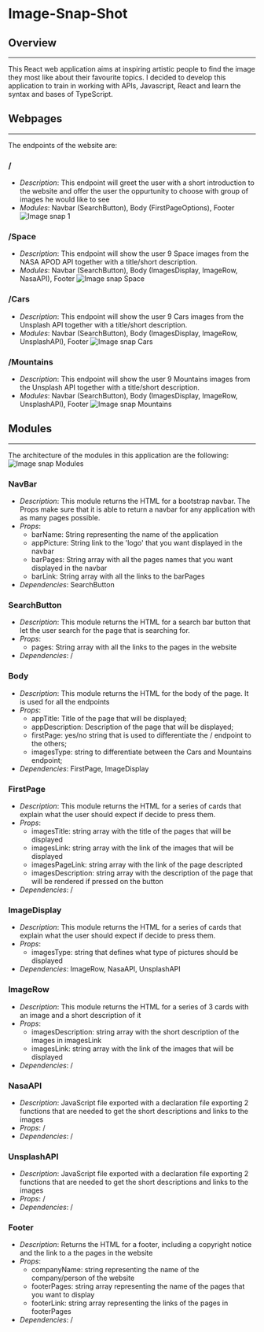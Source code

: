 # Image-Snap-Shot
## Overview
---
This React web application aims at inspiring artistic people to find the image they most like about their favourite topics. I decided to develop this application to train in working with APIs, Javascript, React and learn the syntax and bases of TypeScript.

## Webpages
---
The endpoints of the website are:
### /
- *Description*: This endpoint will greet the user with a short introduction to the website and offer the user the oppurtunity to choose with group of images he would like to see
- *Modules*: Navbar (SearchButton), Body (FirstPageOptions), Footer
![Image snap 1](https://user-images.githubusercontent.com/114749413/232517019-4a920cde-ab9c-4ffa-8ea5-8b2e77aebb55.png)

### /Space
- *Description*: This endpoint will show the user 9 Space images from the NASA APOD API together with a title/short description.
- *Modules*: Navbar (SearchButton), Body (ImagesDisplay, ImageRow, NasaAPI), Footer
![Image snap Space](https://user-images.githubusercontent.com/114749413/232517049-8b8bbaa5-b4b9-4737-be56-b180b56e6a2b.png)

### /Cars
- *Description*: This endpoint will show the user 9 Cars images from the Unsplash API together with a title/short description.
- *Modules*: Navbar (SearchButton), Body (ImagesDisplay, ImageRow, UnsplashAPI), Footer
![Image snap Cars](https://user-images.githubusercontent.com/114749413/232517079-bf865d5c-7838-4950-a79d-e5943630ebde.png)

### /Mountains
- *Description*: This endpoint will show the user 9 Mountains images from the Unsplash API together with a title/short description.
- *Modules*: Navbar (SearchButton), Body (ImagesDisplay, ImageRow, UnsplashAPI), Footer
![Image snap Mountains](https://user-images.githubusercontent.com/114749413/232517109-7df844cf-7b81-4cc8-8fae-0d0c20fab587.png)

## Modules
---
The architecture of the modules in this application are the following:
![Image snap Modules](https://user-images.githubusercontent.com/114749413/232517130-521cc996-0788-455a-a64a-f4361f567038.png)
### NavBar
- *Description*: This module returns the HTML for a bootstrap navbar. The Props make sure that it is able to return a navbar for any application with as many pages possible.
- *Props*: 
    - barName: String representing the name of the application
    - appPicture: String link to the 'logo' that you want displayed in the navbar
    - barPages: String array with all the pages names that you want displayed in the navbar
    - barLink: String array with all the links to the barPages
- *Dependencies*: SearchButton

### SearchButton
- *Description*: This module returns the HTML for a search bar button that let the user search for the page that is searching for.
- *Props*: 
    - pages: String array with all the links to the pages in the website
- *Dependencies*: /

### Body
- *Description*: This module returns the HTML for the body of the page. It is used for all the endpoints
- *Props*: 
    - appTitle: Title of the page that will be displayed;
    - appDescription: Description of the page that will be displayed;
    - firstPage: yes/no string that is used to differentiate the / endpoint to the others;
    - imagesType: string to differentiate between the Cars and Mountains endpoint;
- *Dependencies*: FirstPage, ImageDisplay

### FirstPage
- *Description*: This module returns the HTML for a series of cards that explain what the user should expect if decide to press them.
- *Props*: 
    - imagesTitle: string array with the title of the pages that will be displayed
    - imagesLink: string array with the link of the images that will be displayed
    - imagesPageLink: string array with the link of the page descripted
    - imagesDescription: string array with the description of the page that will be rendered if pressed on the button
- *Dependencies*: /

### ImageDisplay
- *Description*: This module returns the HTML for a series of cards that explain what the user should expect if decide to press them.
- *Props*: 
    - imagesType: string that defines what type of pictures should be displayed
- *Dependencies*: ImageRow, NasaAPI, UnsplashAPI

### ImageRow
- *Description*: This module returns the HTML for a series of 3 cards with an image and a short description of it
- *Props*: 
    - imagesDescription: string array with the short description of the images in imagesLink
    - imagesLink: string array with the link of the images that will be displayed
- *Dependencies*: /

### NasaAPI
- *Description*: JavaScript file exported with a declaration file exporting 2 functions that are needed to get the short descriptions and links to the images
- *Props*: /
- *Dependencies*: /

### UnsplashAPI
- *Description*: JavaScript file exported with a declaration file exporting 2 functions that are needed to get the short descriptions and links to the images
- *Props*: /
- *Dependencies*: /

### Footer
- *Description*: Returns the HTML for a footer, including a copyright notice and the link to a the pages in the website
- *Props*:
    - companyName: string representing the name of the company/person of the website
    - footerPages: string array representing the name of the pages that you want to display
    - footerLink: string array representing the links of the pages in footerPages
- *Dependencies*: /